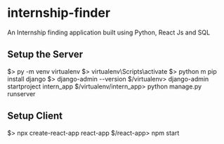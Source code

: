# internship-finder
An Internship finding application built using Python, React Js and SQL

## Setup the Server
$> py -m venv virtualenv 
$> virtualenv\Scripts\activate
$> python m pip install django
$> django-admin --version
$/virtualenv> django-admin startproject intern_app
$/virtualenv/intern_app> python manage.py runserver

## Setup Client
$> npx create-react-app react-app
$/react-app> npm start